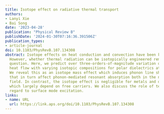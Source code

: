 ```yaml
---
title: Isotope effect on radiative thermal transport
authors:
- Lanyi Xie
- Bai Song
date: '2023-04-28'
publication: "Physical Review B"
publishDate: '2024-01-30T07:16:36.391506Z'
publication_types:
- article-journal
doi: 10.1103/PhysRevB.107.134308
abstract: Isotope effects on heat conduction and convection have been known for decades.
  However, whether thermal radiation can be isotopically engineered remains an open
  question. Here, we predict over three-orders-of-magnitude variation of radiative
  heat flow with varying isotopic compositions for polar dielectrics at room temperature.
  We reveal this as an isotope mass effect which induces phonon line shift and broadening
  that in turn affect phonon-mediated resonant absorption both in the near and far
  field. In contrast, the isotope effect is negligible for metals and doped semiconductors
  which largely depend on free carriers. We also discuss the role of temperature with
  regard to surface mode excitation.
links:
- name: URL
  url: https://link.aps.org/doi/10.1103/PhysRevB.107.134308
---
```


